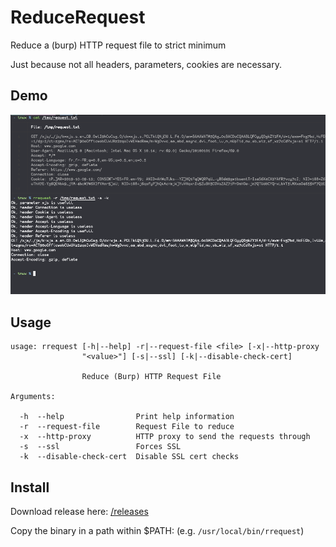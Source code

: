 # ReduceRequest

Reduce a (burp) HTTP request file to strict minimum

Just because not all headers, parameters, cookies are necessary.

## Demo

![screenshot](screenshot.png)

## Usage

```
usage: rrequest [-h|--help] -r|--request-file <file> [-x|--http-proxy
                "<value>"] [-s|--ssl] [-k|--disable-check-cert]

                Reduce (Burp) HTTP Request File

Arguments:

  -h  --help                Print help information
  -r  --request-file        Request File to reduce
  -x  --http-proxy          HTTP proxy to send the requests through
  -s  --ssl                 Forces SSL
  -k  --disable-check-cert  Disable SSL cert checks
```

## Install

Download release here: [/releases](/releases)

Copy the binary in a path within \$PATH: (e.g. `/usr/local/bin/rrequest`)
